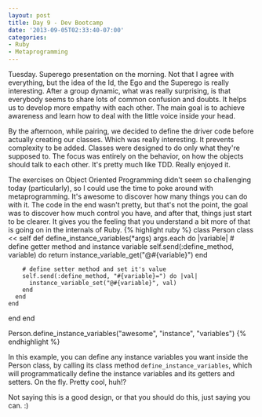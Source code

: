 ```yaml
---
layout: post
title: Day 9 - Dev Bootcamp
date: '2013-09-05T02:33:40-07:00'
categories:
- Ruby
- Metaprogramming
---
```

Tuesday. Superego presentation on the morning. Not that I agree with everything, but the idea of the Id, the Ego and the Superego is really interesting. After a group dynamic, what was really surprising, is that everybody seems to share lots of common confusion and doubts. It helps us to develop more empathy with each other. The main goal is to achieve awareness and learn how to deal with the little voice inside your head.

By the afternoon, while pairing, we decided to define the driver code before actually creating our classes. Which was really interesting. It prevents complexity to be added. Classes were designed to do only what they're supposed to. The focus was entirely on the behavior, on how the objects should talk to each other. It's pretty much like TDD. Really enjoyed it.

The exercises on Object Oriented Programming didn't seem so challenging today (particularly), so I could use the time to poke around with metaprogramming. It's awesome to discover how many things you can do with it. The code in the end wasn't pretty, but that's not the point, the goal was to discover how much control you have, and after that, things just start to be clearer. It gives you the feeling that you understand a bit more of that is going on in the internals of Ruby.
{% highlight ruby %}
class Person
  class << self
    def define_instance_variables(*args)
      args.each do |variable|
        # define getter method and instance variable
        self.send(:define_method, variable) do
          return instance_variable_get("@#{variable}")
        end

        # define setter method and set it's value
        self.send(:define_method, "#{variable}=") do |val|
          instance_variable_set("@#{variable}", val)
        end
      end
    end
  end
end

Person.define_instance_variables("awesome", "instance", "variables")
{% endhighlight %}

In this example, you can define any instance variables you want inside the Person class, by calling its class method `define_instance_variables`, which will programmatically define the instance variables and its getters and setters. On the fly. Pretty cool, huh!?

Not saying this is a good design, or that you should do this, just saying you can. :)
